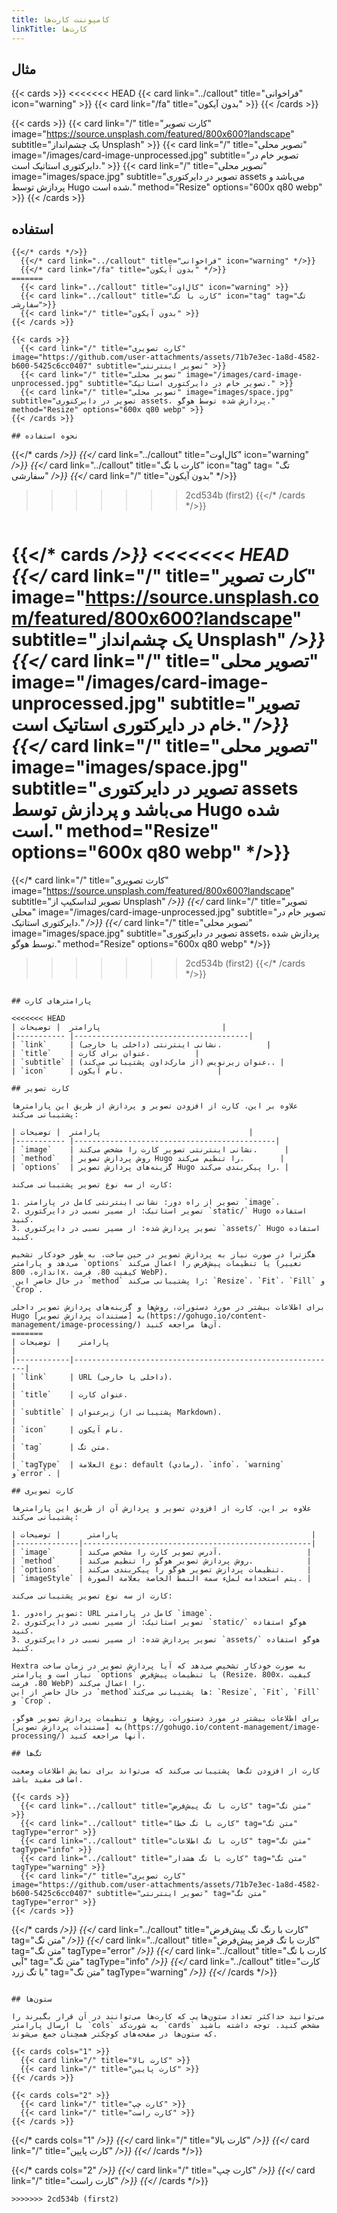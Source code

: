 ```yaml
---
title: کامپوننت کارت‌ها
linkTitle: کارت‌ها
---
```


## مثال

{{< cards >}}
<<<<<<< HEAD
  {{< card link="../callout" title="فراخوانی" icon="warning" >}}
  {{< card link="/fa" title="بدون آیکون" >}}
{{< /cards >}}

{{< cards >}}
  {{< card link="/" title="کارت تصویر" image="https://source.unsplash.com/featured/800x600?landscape" subtitle="یک چشم‌انداز Unsplash" >}}
  {{< card link="/" title="تصویر محلی" image="/images/card-image-unprocessed.jpg" subtitle="تصویر خام در دایرکتوری استاتیک است." >}}
  {{< card link="/" title="تصویر محلی" image="images/space.jpg" subtitle="تصویر در دایرکتوری assets می‌باشد و پردازش توسط Hugo شده است." method="Resize" options="600x q80 webp" >}}
{{< /cards >}}

## استفاده

```
{{</* cards */>}}
  {{</* card link="../callout" title="فراخوانی" icon="warning" */>}}
  {{</* card link="/fa" title="بدون آیکون" */>}}
=======
  {{< card link="../callout" title="کال‌اوت" icon="warning" >}}
  {{< card link="../callout" title="کارت با تگ" icon="tag" tag="تگ سفارشی">}}
  {{< card link="/" title="بدون آیکون" >}}
{{< /cards >}}

{{< cards >}}
  {{< card link="/" title="کارت تصویری" image="https://github.com/user-attachments/assets/71b7e3ec-1a8d-4582-b600-5425c6cc0407" subtitle="تصویر اینترنتی" >}}
  {{< card link="/" title="تصویر محلی" image="/images/card-image-unprocessed.jpg" subtitle="تصویر خام در دایرکتوری استاتیک." >}}
  {{< card link="/" title="تصویر محلی" image="images/space.jpg" subtitle="تصویر در دایرکتوری assets، پردازش شده توسط هوگو." method="Resize" options="600x q80 webp" >}}
{{< /cards >}}

## نحوه استفاده

```
{{</* cards */>}}
  {{</* card link="../callout" title="کال‌اوت" icon="warning" */>}}
  {{</* card link="../callout" title="کارت با تگ" icon="tag" tag= "تگ سفارشی" */>}}
  {{</* card link="/" title="بدون آیکون" */>}}
>>>>>>> 2cd534b (first2)
{{</* /cards */>}}
```

```
{{</* cards */>}}
<<<<<<< HEAD
  {{</* card link="/" title="کارت تصویر" image="https://source.unsplash.com/featured/800x600?landscape" subtitle="یک چشم‌انداز Unsplash" */>}}
  {{</* card link="/" title="تصویر محلی" image="/images/card-image-unprocessed.jpg" subtitle="تصویر خام در دایرکتوری استاتیک است." */>}}
  {{</* card link="/" title="تصویر محلی" image="images/space.jpg" subtitle="تصویر در دایرکتوری assets می‌باشد و پردازش توسط Hugo شده است." method="Resize" options="600x q80 webp" */>}}
=======
  {{</* card link="/" title="کارت تصویری" image="https://source.unsplash.com/featured/800x600?landscape" subtitle="تصویر لنداسکیپ از Unsplash" */>}}
  {{</* card link="/" title="تصویر محلی" image="/images/card-image-unprocessed.jpg" subtitle="تصویر خام در دایرکتوری استاتیک." */>}}
  {{</* card link="/" title="تصویر محلی" image="images/space.jpg" subtitle="تصویر در دایرکتوری assets، پردازش شده توسط هوگو." method="Resize" options="600x q80 webp" */>}}
>>>>>>> 2cd534b (first2)
{{</* /cards */>}}
```

## پارامترهای کارت

<<<<<<< HEAD
| پارامتر  | توضیحات                           |
|----------- |---------------------------------------|
| `link`     | نشانی اینترنتی (داخلی یا خارجی).          |
| `title`    | عنوان برای کارت.          |
| `subtitle` | عنوان زیرنویس (از مارک‌داون پشتیبانی می‌کند).. |
| `icon`     | نام آیکون.                     |

## کارت تصویر

علاوه بر این، کارت از افزودن تصویر و پردازش از طریق این پارامترها پشتیبانی می‌کند:

| پارامتر  | توضیحات                                 |
|----------- |---------------------------------------------|
| `image`    | نشانی اینترنتی تصویر کارت را مشخص می‌کند.      |
| `method`   | روش پردازش تصویر Hugo را تنظیم می‌کند.        |
| `options`  | گزینه‌های پردازش تصویر Hugo را پیکربندی می‌کند. |

کارت از سه نوع تصویر پشتیبانی می‌کند:

1. تصویر از راه دور: نشانی اینترنتی کامل در پارامتر `image`.
2. تصویر استاتیک: از مسیر نسبی در دایرکتوری `static/` Hugo استفاده کنید.
3. تصویر پردازش شده: از مسیر نسبی در دایرکتوری `assets/` Hugo استفاده کنید.

هگزترا در صورت نیاز به پردازش تصویر در حین ساخت، به طور خودکار تشخیص می‌دهد و پارامتر `options` یا تنظیمات پیش‌فرض را اعمال می‌کند (تغییر اندازه، 800x، کیفیت 80، فرمت WebP).
 در حال حاضر این `method` را پشتیبانی می‌کند: `Resize`، `Fit`، `Fill` و `Crop`.

برای اطلاعات بیشتر در مورد دستورات، روش‌ها و گزینه‌های پردازش تصویر داخلی Hugo به [مستندات پردازش تصویر](https://gohugo.io/content-management/image-processing/) آن‌ها مراجعه کنید.
=======
| پارامتر    | توضیحات                                                   |
|------------|-----------------------------------------------------------|
| `link`     | URL (داخلی یا خارجی).                                     |
| `title`    | عنوان کارت.                                               |
| `subtitle` | زیرعنوان (پشتیبانی از Markdown).                          |
| `icon`     | نام آیکون.                                                |
| `tag`      | متن تگ.                                                   |
| `tagType`  | نوع العلامة: default (رمادي)، `info`، `warning` و`error`. |
  
## کارت تصویری

علاوه بر این، کارت از افزودن تصویر و پردازش آن از طریق این پارامترها پشتیبانی می‌کند:

| پارامتر      | توضیحات                                           |
|--------------|---------------------------------------------------|
| `image`      | آدرس تصویر کارت را مشخص می‌کند.                   |
| `method`     | روش پردازش تصویر هوگو را تنظیم می‌کند.            |
| `options`    | تنظیمات پردازش تصویر هوگو را پیکربندی می‌کند.     |
| `imageStyle` | يتم استخدامه لملء سمة النمط الخاصة بعلامة الصورة. |

کارت از سه نوع تصویر پشتیبانی می‌کند:

1. تصویر راه‌دور: URL کامل در پارامتر `image`.
2. تصویر استاتیک: از مسیر نسبی در دایرکتوری `static/` هوگو استفاده کنید.
3. تصویر پردازش شده: از مسیر نسبی در دایرکتوری `assets/` هوگو استفاده کنید.

Hextra به صورت خودکار تشخیص می‌دهد که آیا پردازش تصویر در زمان ساخت نیاز است و پارامتر `options` یا تنظیمات پیش‌فرض (Resize، 800x، کیفیت 80، فرمت WebP) را اعمال می‌کند.
در حال حاضر از این `method`ها پشتیبانی می‌کند: `Resize`, `Fit`, `Fill` و `Crop`.

برای اطلاعات بیشتر در مورد دستورات، روش‌ها و تنظیمات پردازش تصویر هوگو، به [مستندات پردازش تصویر](https://gohugo.io/content-management/image-processing/) آنها مراجعه کنید.

## تگ‌ها

کارت از افزودن تگ‌ها پشتیبانی می‌کند که می‌تواند برای نمایش اطلاعات وضعیت اضافی مفید باشد.

{{< cards >}}
  {{< card link="../callout" title="کارت با تگ پیش‌فرض" tag="متن تگ" >}}
  {{< card link="../callout" title="کارت با تگ خطا" tag="متن تگ" tagType="error" >}}
  {{< card link="../callout" title="کارت با تگ اطلاعات" tag="متن تگ" tagType="info" >}}
  {{< card link="../callout" title="کارت با تگ هشدار" tag="متن تگ" tagType="warning" >}}
  {{< card link="/" title="کارت تصویری" image="https://github.com/user-attachments/assets/71b7e3ec-1a8d-4582-b600-5425c6cc0407" subtitle="تصویر اینترنتی" tag="متن تگ" tagType="error" >}}
{{< /cards >}}

```
{{</* cards */>}}
  {{</* card link="../callout" title="کارت با رنگ تگ پیش‌فرض" tag="متن تگ" */>}}
  {{</* card link="../callout" title="کارت با تگ قرمز پیش‌فرض" tag="متن تگ" tagType="error" */>}}
  {{</* card link="../callout" title="کارت با تگ آبی" tag="متن تگ" tagType="info" */>}}
  {{</* card link="../callout" title="کارت با تگ زرد" tag="متن تگ" tagType="warning" */>}}
{{</* /cards */>}}
```

## ستون‌ها

می‌توانید حداکثر تعداد ستون‌هایی که کارت‌ها می‌توانند در آن قرار بگیرند را با ارسال پارامتر `cols` به شورت‌کد `cards` مشخص کنید. توجه داشته باشید که ستون‌ها در صفحه‌های کوچکتر همچنان جمع می‌شوند.

{{< cards cols="1" >}}
  {{< card link="/" title="کارت بالا" >}}
  {{< card link="/" title="کارت پایین" >}}
{{< /cards >}}

{{< cards cols="2" >}}
  {{< card link="/" title="کارت چپ" >}}
  {{< card link="/" title="کارت راست" >}}
{{< /cards >}}

```
{{</* cards cols="1" */>}}
  {{</* card link="/" title="کارت بالا" */>}}
  {{</* card link="/" title="کارت پایین" */>}}
{{</* /cards */>}}

{{</* cards cols="2" */>}}
  {{</* card link="/" title="کارت چپ" */>}}
  {{</* card link="/" title="کارت راست" */>}}
{{</* /cards */>}}
```
>>>>>>> 2cd534b (first2)
